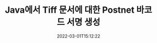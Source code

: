 ---
############################# Static ############################
layout: "auto-gen-signature"
date: 2022-03-01T15:12:22
draft: false
operation: Sign
signaturetype: Barcode
codetype: Postnet
fileformat: Tiff
productName: Java
lang: ko
productCode: java
otherformats: pdf doc docx docm dot dotm dotx odt ott rtf xls xlsx xlsm xlsb csv ods ots xltx xltm ppt pptx pps ppsx odp otp potx potm pptm ppsm png jpg bmp gif tiff svg webp wmf
breadcrumb: Put  Barcode signature on Tiff for Java

############################# Head ############################
head_title: "Java의 Postnet 바코드로 Tiff 문서에 전자 서명"
head_description: "Postnet Barcode Signature를 생성하고 몇 줄의 코드를 사용하여 Java를 사용하여 Tiff 문서에 넣습니다. 다양한 파일 형식에 서명하려면 GroupDocs 문서 서명 API를 사용하십시오."

############################# Header ############################
title: "Java에서 Tiff 문서에 대한 Postnet 바코드 서명 생성"
description: "Postnet 바코드로 Tiff 비즈니스 문서에 전자 서명하세요. 서명 옵션을 설정하는 몇 줄의 코드로 빠르고 쉽게 바코드 서명을 생성합니다."
bg_image: "https://cms.admin.containerize.com/templates/aspose/App_Themes/V3/images/bg/header1.png"
bg_overlay: false
button:
    enable: true

############################# SubMenu ############################
submenu:
    enable: true

    left:
        img_alt: "GroupDocs.Signature for Java"
        image: "https://cms.admin.containerize.com/templates/groupdocs/images/product-logos/90x90-noborder/groupdocs-signature-java.png"
        product: "GroupDocs.Signature"
        platform: "Java"



############################# About ############################
about:
    enable: true
    title: "GroupDocs.Signature for Java API 정보"
    content: |
        [GroupDocs.Signature for Java](https://products.groupdocs.com/signature/java/)은 UPCA, UPCE, EAN13, EAN14, Code39, Code39Extended, Code128, Codabar, Postnet, ISBN, ITF14와 같은 다양한 바코드 유형을 사용하는 디지털 문서 전자 서명에 널리 사용되는 API입니다. 그리고 많은 다른 사람들. 고객은 원하는 텍스트만 제공하는 바코드를 쉽게 생성하여 PDF, MS Word 문서, MS Excel 통합 문서, MS PowerPoint 프레젠테이션, Adobe Photoshop 파일 및 다양한 이미지 형식에 넣을 수 있습니다. 문서에 배치된 바코드는 업데이트, 검색, 확인, 삭제 또는 미리 볼 수 있습니다. 또한 바코드 사용자 정의가 지원됩니다.
    

############################# Steps ############################
steps:
    enable: true
    title_left: "Java에서 Barcode으로 Tiff에 서명하는 단계"
    content_left: |
        [GroupDocs.Signature for Java](https://products.groupdocs.com/signature/java/)은 Barcode 서명으로 Tiff 문서에 빠르고 쉽게 서명할 수 있는 기능을 제공합니다.
        
        * 경로 또는 메모리 스트림으로 서명해야 하는 Tiff 파일을 제공하는 Signature 클래스의 인스턴스 생성
        * SignOptions 클래스를 인스턴스화하고 필요한 모든 데이터를 설정합니다.
        * 출력 Tiff 파일 또는 메모리 스트림을 전달하는 Signature.Sign() 메서드를 호출합니다.

    title_right: "System Requirements"
    content_right: |
        GroupDocs.Signature for Java을(를) 사용한 문서 서명은 몇 가지 간단한 단계로 수행할 수 있습니다. 당사의 API는 모든 주요 플랫폼 및 운영 체제에서 지원됩니다. 아래 코드를 실행하기 전에 시스템에 다음 전제 조건이 설치되어 있는지 확인하십시오.

        * 운영 체제: Microsoft Windows, Linux, MacOS
        * 개발 환경: NetBeans, Intellij IDEA, Eclipse, etc.
        * Java runtime: J2SE 6.0 and above
        * [Maven](https://repository.groupdocs.com/webapp/#/artifacts/browse/tree/General/repo/com/groupdocs/groupdocs-signature)에서 최신 GroupDocs.Signature for Java 가져오기
         
    code: |
        ```java    
                
        // Set up input Tiff file
        String filePath = "input.tiff";
        // Set up output file
        String outputFilePath = "output.tiff";

        // Instantiate Signature for input file
        Signature signature = new Signature(filePath);

        // create barcode option with predefined barcode text
        BarcodeSignOptions options = new BarcodeSignOptions("John Smith");

        // setup Barcode encoding type
        options.setEncodeType(BarcodeTypes.Postnet);

        // set signature position
        options.setLeft(50);
        options.setTop(50);
        options.setWidth(200);
        options.setHeight(50);

        // sign Tiff document
        SignResult result = signature.sign(outputFilePath, options);

        ```

############################# Demos ############################
demos:
    enable: true
    title: "Barcode 라이브 데모로 Tiff 문서 서명"
    content: |
       지금 바로 [GroupDocs.Signature 앱](https://products.groupdocs.app/signature/family) 웹사이트에서 다양한 서명으로 Tiff 파일에 서명하세요. 무료 온라인 데모가 여러분을 기다리고 있습니다.

        
############################# About Formats ############################
about_formats:
    enable: true
    format:
        # format loop
        - icon: "fas fa-barcode"
          title: "About Postnet Barcode"
          content: |
            POSTNET(Postal Numeric Encoding Technique)은 우편 발송을 지원하기 위해 미국 우체국에서 사용하는 바코드 기호입니다.
          characterset: |
             숫자(0-9).
          textcapacity: |
             최대 11자입니다.
          image: |
             iVBORw0KGgoAAAANSUhEUgAAACcAAAAjCAYAAAAXMhMjAAAAAXNSR0IArs4c6QAAAARnQU1BAACxjwv8YQUAAAAJcEhZcwAADsMAAA7DAcdvqGQAAACeSURBVFhH7c7BCkMxEELR/P9Pp1LoRrCXpi4Cbw5kIRKZtS82x52a407Ncae+HrfWer8Pyr+i/3NcQv/nuIT+z3EJ/X/Ocf9mlxuhsXZ2uREaa2eXG6Gxdna5ERprZ5cbobF2drkRGmtnlxuhsXZ2uREaa2eXG6Gxdna5ERprZ5cbobF2drkRGmtnlxuhsXZ2ubnAHHdqjjt18XF7vwDevzbHqsQWPwAAAABJRU5ErkJggg==

          link: ""

############################# More Formats ############################
more_formats:
    enable: true
    title: "Java에 대해 지원되는 기타 Barcode 서명"
    content: |
        "다른 서명 유형으로 Tiff에 서명할 수도 있습니다. 아래 목록을 참조하십시오."
    format: 
           
       
back_to_top:
    enable: true
---